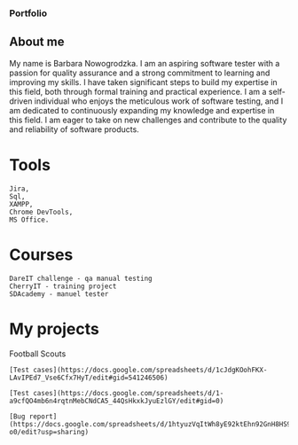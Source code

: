 ### **Portfolio**
## **About me**

My name is Barbara Nowogrodzka. I am an aspiring software tester with a passion for quality assurance and a strong commitment to learning and improving my skills. I have taken significant steps to build my expertise in this field, both through formal training and practical experience. 
I am a self-driven individual who enjoys the meticulous work of software testing, and I am dedicated to continuously expanding my knowledge and expertise in this field. I am eager to take on new challenges and contribute to the quality and reliability of software products.

# **Tools**

    Jira,
    Sql,
    XAMPP,
    Chrome DevTools,
    MS Office.

# **Courses**

    DareIT challenge - qa manual testing
    CherryIT - training project
    SDAcademy - manuel tester

# **My projects**

Football Scouts

    [Test cases](https://docs.google.com/spreadsheets/d/1cJdgKOohFKX-LAvIPEd7_Vse6Cfx7HyT/edit#gid=541246506)
    
    [Test cases](https://docs.google.com/spreadsheets/d/1-a9cfQO4mb6n4rqtnMebCNdCA5_44QsHkxkJyuEzlGY/edit#gid=0)
    
    [Bug report](https://docs.google.com/spreadsheets/d/1htyuzVqItWh8yE92ktEhn92GnH8HS9ysbGRo0EyD-o0/edit?usp=sharing)
    
    

